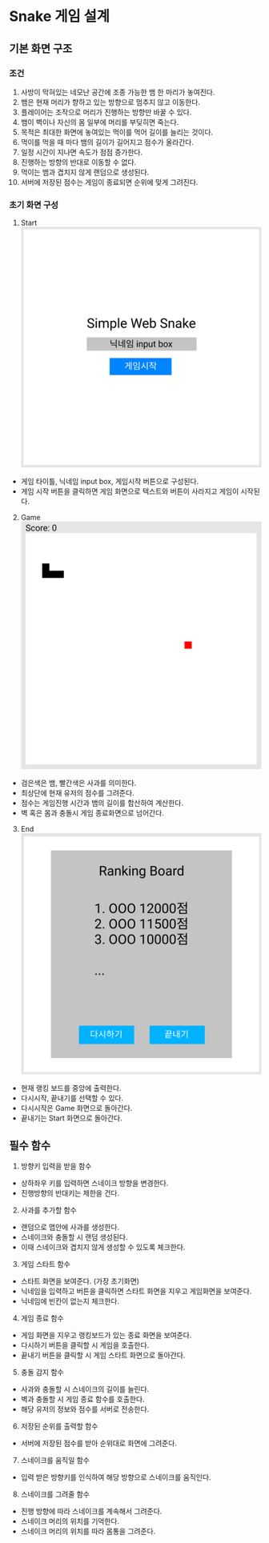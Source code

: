 # Snake 게임 설계

## 기본 화면 구조

### 조건
1. 사방이 막혀있는 네모난 공간에 조종 가능한 뱀 한 마리가 놓여진다.
2. 뱀은 현재 머리가 향하고 있는 방향으로 멈추지 않고 이동한다.
3. 플레이어는 조작으로 머리가 진행하는 방향만 바꿀 수 있다.
4. 뱀이 벽이나 자신의 몸 일부에 머리를 부딪히면 죽는다.
5. 목적은 최대한 화면에 놓여있는 먹이를 먹어 길이를 늘리는 것이다.
6. 먹이를 먹을 때 마다 뱀의 길이가 길어지고 점수가 올라간다.
7. 일정 시간이 지나면 속도가 점점 증가한다.
8. 진행하는 방향의 반대로 이동할 수 없다.
9. 먹이는 뱀과 겹치지 않게 랜덤으로 생성된다.
10. 서버에 저장된 점수는 게임이 종료되면 순위에 맞게 그려진다.

### 초기 화면 구성
1. Start
![시작화면](img/start.png)
- 게임 타이틀, 닉네임 input box, 게임시작 버튼으로 구성된다.
- 게임 시작 버튼을 클릭하면 게임 화면으로 텍스트와 버튼이 사라지고 게임이 시작된다.

2. Game
![게임화면](img/game.png)
- 검은색은 뱀, 빨간색은 사과를 의미한다.
- 최상단에 현재 유저의 점수를 그려준다.
- 점수는 게임진행 시간과 뱀의 길이를 합산하여 계산한다.
- 벽 혹은 몸과 충돌시 게임 종료화면으로 넘어간다.

3. End
![종료화면](img/end.png)
- 현재 랭킹 보드를 중앙에 출력한다.
- 다시시작, 끝내기를 선택할 수 있다.
- 다시시작은 Game 화면으로 돌아간다.
- 끝내기는 Start 화면으로 돌아간다.

## 필수 함수

1. 방향키 입력을 받을 함수
  - 상하좌우 키를 입력하면 스네이크 방향을 변경한다.
  - 진행방향의 반대키는 제한을 건다.

2. 사과를 추가할 함수
  - 랜덤으로 맵안에 사과를 생성한다.
  - 스네이크와 충돌할 시 랜덤 생성된다.
  - 이때 스네이크와 겹치지 않게 생성할 수 있도록 체크한다.

3. 게임 스타트 함수
  - 스타트 화면을 보여준다. (가장 초기화면)
  - 닉네임을 입력하고 버튼을 클릭하면 스타트 화면을 지우고 게임화면을 보여준다.
  - 닉네임에 빈칸이 없는지 체크한다.

4. 게임 종료 함수
  - 게임 화면을 지우고 랭킹보드가 있는 종료 화면을 보여준다.
  - 다시하기 버튼을 클릭할 시 게임을 호출한다.
  - 끝내기 버튼을 클릭할 시 게임 스타트 화면으로 돌아간다.

5. 충돌 감지 함수
  - 사과와 충돌할 시 스네이크의 길이를 늘린다.
  - 벽과 충돌할 시 게임 종료 함수를 호출한다.
  - 해당 유저의 정보와 점수를 서버로 전송한다.

6. 저장된 순위를 출력할 함수
  - 서버에 저장된 점수를 받아 순위대로 화면에 그려준다.

7. 스네이크를 움직일 함수
  - 입력 받은 방향키를 인식하여 해당 방향으로 스네이크를 움직인다.

8. 스네이크를 그려줄 함수
  - 진행 방향에 따라 스네이크를 계속해서 그려준다.
  - 스네이크 머리의 위치를 기억한다.
  - 스네이크 머리의 위치를 따라 몸통을 그려준다.